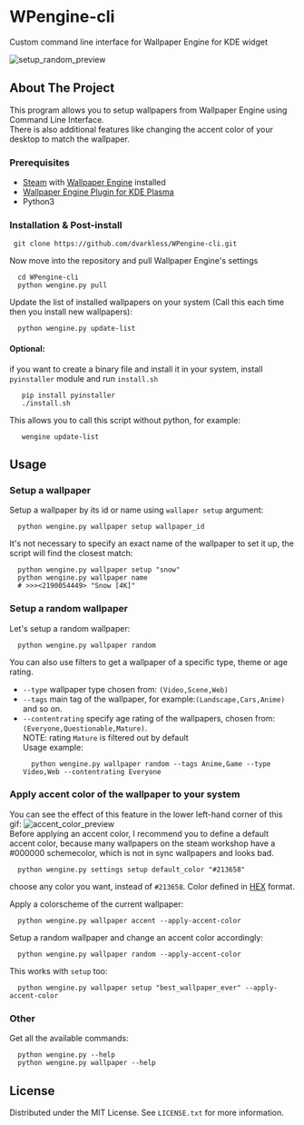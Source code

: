 # WPengine-cli
Custom command line interface for Wallpaper Engine for KDE widget

![setup_random_preview](https://user-images.githubusercontent.com/78558029/186255486-803f991a-5ce6-42c2-b977-09c684eb1d7d.gif)

## About The Project
This program allows you to setup wallpapers from Wallpaper Engine using Command Line Interface.  
There is also additional features like changing the accent color of your desktop to match the wallpaper.  

### Prerequisites
- [Steam](https://store.steampowered.com/about/) with [Wallpaper Engine](https://store.steampowered.com/app/431960/Wallpaper_Engine/) installed
- [Wallpaper Engine Plugin for KDE Plasma](https://github.com/catsout/wallpaper-engine-kde-plugin)
- Python3 

### Installation & Post-install
   ```
    git clone https://github.com/dvarkless/WPengine-cli.git
  ```  
Now move into the repository and pull Wallpaper Engine's settings  
  ```
    cd WPengine-cli
    python wengine.py pull
  ```  
Update the list of installed wallpapers on your system (Call this each time then you install new wallpapers):
  ```
    python wengine.py update-list 
  ```
#### Optional:
if you want to create a binary file and install it in your system, install `pyinstaller` module and run `install.sh`
   ```
      pip install pyinstaller
      ./install.sh
   ```
This allows you to call this script without python, for example:
   ```
      wengine update-list
   ```

## Usage
### Setup a wallpaper

Setup a wallpaper by its id or name using `wallaper setup` argument:
  ```
    python wengine.py wallpaper setup wallpaper_id
  ```
It's not necessary to specify an exact name of the wallpaper to set it up, the script will find the closest match:
  ```
    python wengine.py wallpaper setup "snow"
    python wengine.py wallpaper name
    # >>><2190054449> "Snow [4K]"
  ```
### Setup a random wallpaper

Let's setup a random wallpaper:
  ```
    python wengine.py wallpaper random
  ```
You can also use filters to get a wallpaper of a specific type, theme or age rating.
- `--type` wallpaper type chosen from: `(Video,Scene,Web)`
- `--tags` main tag of the wallpaper, for example:`(Landscape,Cars,Anime)` and so on.
- `--contentrating` specify age rating of the wallpapers, chosen from: `(Everyone,Questionable,Mature)`.  
NOTE: rating `Mature` is filtered out by default  
Usage example:
  ```
    python wengine.py wallpaper random --tags Anime,Game --type Video,Web --contentrating Everyone
  ```
  
### Apply accent color of the wallpaper to your system
You can see the effect of this feature in the lower left-hand corner of this gif:
![accent_color_preview](https://user-images.githubusercontent.com/78558029/186417741-19398c86-f184-400a-a862-3dcc3f79acba.gif)  
Before applying an accent color, I recommend you to define a default accent color, because many wallpapers on the steam workshop have a #000000 schemecolor, which is not in sync wallpapers and looks bad.
  ```
    python wengine.py settings setup default_color "#213658"
  ```
choose any color you want, instead of `#213658`. Color defined in [HEX](https://www.color-hex.com) format.  

Apply a colorscheme of the current wallpaper:
  ```
    python wengine.py wallpaper accent --apply-accent-color
  ```
Setup a random wallpaper and change an accent color accordingly:
  ```
    python wengine.py wallpaper random --apply-accent-color
  ```
This works with `setup` too:
  ```
    python wengine.py wallpaper setup "best_wallpaper_ever" --apply-accent-color
  ```
  
### Other
Get all the available commands:
  ```
    python wengine.py --help
    python wengine.py wallpaper --help
  ```
## License

Distributed under the MIT License. See `LICENSE.txt` for more information.
